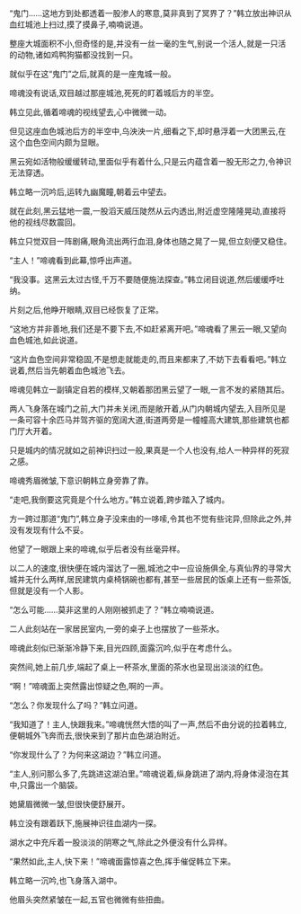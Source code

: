 
“鬼门……这地方到处都透着一股渗人的寒意,莫非真到了冥界了？”韩立放出神识从血红城池上扫过,摸了摸鼻子,喃喃说道。

整座大城面积不小,但奇怪的是,并没有一丝一毫的生气,别说一个活人,就是一只活的动物,诸如鸡鸭狗猫都没找到一只。

就似乎在这“鬼门”之后,就真的是一座鬼城一般。

啼魂没有说话,双目越过那座城池,死死的盯着城后方的半空。

韩立见此,循着啼魂的视线望去,心中微微一动。

但见这座血色城池后方的半空中,乌泱泱一片,细看之下,却时悬浮着一大团黑云,在这个血色空间内颇为显眼。

黑云宛如活物般缓缓转动,里面似乎有着什么,只是云内蕴含着一股无形之力,令神识无法穿透。

韩立略一沉吟后,运转九幽魔瞳,朝着云中望去。

就在此刻,黑云猛地一震,一股滔天威压陡然从云内透出,附近虚空隆隆晃动,直接将他的视线尽数震回。

韩立只觉双目一阵剧痛,眼角流出两行血泪,身体也随之晃了一晃,但立刻便又稳住。

“主人！”啼魂看到此幕,惊呼出声道。

“我没事。这黑云太过古怪,千万不要随便施法探查。”韩立闭目说道,然后缓缓呼吐纳。

片刻之后,他睁开眼睛,双目已经恢复了正常。

“这地方并非善地,我们还是不要下去,不如赶紧离开吧。”啼魂看了黑云一眼,又望向血色城池,如此说道。

“这片血色空间非常稳固,不是想走就能走的,而且来都来了,不妨下去看看吧。”韩立说着,然后当先朝着血色城池飞去。

啼魂见韩立一副镇定自若的模样,又朝着那团黑云望了一眼,一言不发的紧随其后。

两人飞身落在城门之前,大门并未关闭,而是敞开着,从门内朝城内望去,入目所见是一条可容十余匹马并驾齐驱的宽阔大道,街道两旁是一幢幢高大建筑,那些建筑也都门厅大开着。

只是城内的情况就如之前神识扫过一般,果真是一个人也没有,给人一种异样的死寂之感。

啼魂秀眉微皱,下意识朝韩立身旁靠了靠。

“走吧,我倒要这究竟是个什么地方。”韩立说着,跨步踏入了城内。

方一跨过那道“鬼门”,韩立身子没来由的一哆嗦,令其也不觉有些诧异,但除此之外,并没有发现有什么不妥。

他望了一眼跟上来的啼魂,似乎后者没有丝毫异样。

以二人的速度,很快便在城内溜达了一圈,城池之中一应设施俱全,与真仙界的寻常大城并无什么两样,居民建筑内桌椅锅碗也都有,甚至一些居民的饭桌上还有一些茶饭,但就是没有一个人影。

“怎么可能……莫非这里的人刚刚被抓走了？”韩立喃喃说道。

二人此刻站在一家居民室内,一旁的桌子上也摆放了一些茶水。

啼魂此刻似已渐渐冷静下来,目光四顾,面露沉吟,似乎在考虑什么。

突然间,她上前几步,端起了桌上一杯茶水,里面的茶水也呈现出淡淡的红色。

“啊！”啼魂面上突然露出惊疑之色,啊的一声。

“怎么？你发现什么了吗？”韩立问道。

“我知道了！主人,快跟我来。”啼魂恍然大悟的叫了一声,然后不由分说的拉着韩立,便朝城外飞奔而去,很快来到了那片血色湖泊附近。

“你发现什么了？为何来这湖边？”韩立问道。

“主人,别问那么多了,先跳进这湖泊里。”啼魂说着,纵身跳进了湖内,将身体浸泡在其中,只露出一个脑袋。

她黛眉微微一皱,但很快便舒展开。

韩立没有跟着跃下,施展神识往血湖内一探。

湖水之中充斥着一股淡淡的阴寒之气,除此之外便没有什么异样。

“果然如此,主人,快下来！”啼魂面露惊喜之色,挥手催促韩立下来。

韩立略一沉吟,也飞身落入湖中。

他眉头突然紧皱在一起,五官也微微有些扭曲。